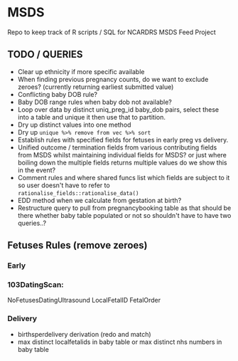 # MSDS

Repo to keep track of R scripts / SQL for NCARDRS MSDS Feed Project

## TODO / QUERIES
- Clear up ethnicity if more specific available
- When finding previous pregnancy counts, do we want to exclude zeroes? (currently returning earliest submitted value)
- Conflicting baby DOB rule?
- Baby DOB range rules when baby dob not available?
- Loop over data by distinct uniq_preg_id baby_dob pairs, select these into a table and unique it then use that to partition.
- Dry up distinct values into one method
- Dry up `unique %>% remove from vec %>% sort`
- Establish rules with specified fields for fetuses in early preg vs delivery.
- Unified outcome / termination fields from various contributing fields from MSDS whilst maintaining individual fields for MSDS? or just where boiling down the multiple fields returns multiple values do we show this in the event?
- Comment rules and where shared funcs list which fields are subject to it so user doesn't have to refer to `rationalise_fields::rationalise_data()`
- EDD method when we calculate from gestation at birth?
- Restructure query to pull from pregnancybooking table as that should be there whether baby table populated or not so shouldn't have to have two queries..?

## Fetuses Rules (remove zeroes)
### Early
### 103DatingScan:
NoFetusesDatingUltrasound
LocalFetalID
FetalOrder

### Delivery
- birthsperdelivery derivation (redo and match)
- max distinct localfetalids in baby table or max distinct nhs numbers in baby table

